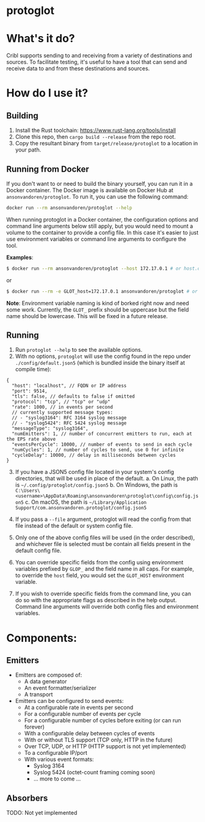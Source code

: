 # protoglot

# What's it do?

Cribl supports sending to and receiving from a variety of destinations and sources. To facilitate testing,
it's useful to have a tool that can send and receive data to and from these destinations and sources.

# How do I use it?

## Building

1. Install the Rust toolchain: https://www.rust-lang.org/tools/install
2. Clone this repo, then `cargo build --release` from the repo root.
3. Copy the resultant binary from `target/release/protoglot` to a location in your path.

## Running from Docker

If you don't want to or need to build the binary yourself, you can run it in a Docker container. The Docker image is available on Docker Hub at `ansonvandoren/protoglot`. To run it, you can use the following command:

```bash
docker run --rm ansonvandoren/protoglot --help
```

When running protoglot in a Docker container, the configuration options and command line arguments below still apply, but you would need to mount a volume to the container to provide a config file. In this case it's easier to just use environment variables or command line arguments to configure the tool.

**Examples**:

```bash
$ docker run --rm ansonvandoren/protoglot --host 172.17.0.1 # or host.docker.internal for macfolk
```

or

```bash
$ docker run --rm -e GLOT_host=172.17.0.1 ansonvandoren/protoglot # or host.docker.internal for macfolk
```

__Note__: Environment variable naming is kind of borked right now and need some work. Currently, the `GLOT_` prefix should be uppercase but the field name should be lowercase. This will be fixed in a future release.

## Running

1. Run `protoglot --help` to see the available options.
2. With no options, `protoglot` will use the config found in the repo under `./config/default.json5` (which is bundled inside the binary itself at compile time):

```json5
{
  "host": "localhost", // FQDN or IP address
  "port": 9514,
  "tls": false, // defaults to false if omitted
  "protocol": "tcp", // "tcp" or "udp"
  "rate": 1000, // in events per second
  // currently supported message types:
  // - "syslog3164": RFC 3164 syslog message
  // - "syslog5424": RFC 5424 syslog message
  "messageType": "syslog3164",
  "numEmitters": 1, // number of concurrent emitters to run, each at the EPS rate above
  "eventsPerCycle": 10000, // number of events to send in each cycle
  "numCycles": 1, // number of cycles to send, use 0 for infinite
  "cycleDelay": 10000, // delay in milliseconds between cycles
}
```

3. If you have a JSON5 config file located in your system's config directories, that will be used in place of the default.
  a. On Linux, the path is `~/.config/protoglot/config.json5`
  b. On Windows, the path is `C:\Users\<username>\AppData\Roaming\ansonvandoren\protoglot\config\config.json5`
  c. On macOS, the path is `~/Library/Application Support/com.ansonvandoren.protoglot/config.json5`

4. If you pass a `--file` argument, protoglot will read the config from that file instead of the default or system config file.
5. Only one of the above config files will be used (in the order described), and whichever file is selected must be contain all fields present in the default config file.
6. You can override specific fields from the config using environment variables prefixed by `GLOP_` and the field name in all caps. For example, to override the `host` field, you would set the `GLOT_HOST` environment variable.
7. If you wish to override specific fields from the command line, you can do so with the appropriate flags as described in the help output. Command line arguments will override both config files and environment variables.


# Components:

## Emitters

- Emitters are composed of:
  - A data generator
  - An event formatter/serializer
  - A transport
- Emitters can be configured to send events:
  - At a configurable rate in events per second
  - For a configurable number of events per cycle
  - For a configurable number of cycles before exiting (or can run forever)
  - With a configurable delay between cycles of events
  - With or without TLS support (TCP only, HTTP in the future)
  - Over TCP, UDP, or HTTP (HTTP support is not yet implemented)
  - To a configurable IP/port
  - With various event formats:
    - Syslog 3164
    - Syslog 5424 (octet-count framing coming soon)
    - ... more to come ...

## Absorbers

TODO: Not yet implemented